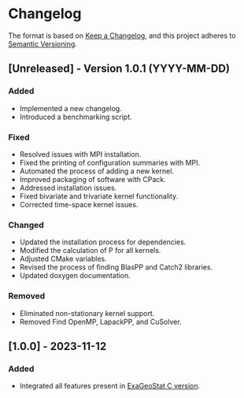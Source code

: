 # Changelog

The format is based on [Keep a Changelog](https://keepachangelog.com/en/1.0.0/),
and this project adheres to [Semantic Versioning](https://semver.org/spec/v2.0.0.html).

## [Unreleased] - Version 1.0.1 (YYYY-MM-DD)
### Added
- Implemented a new changelog.
- Introduced a benchmarking script.

### Fixed
- Resolved issues with MPI installation.
- Fixed the printing of configuration summaries with MPI.
- Automated the process of adding a new kernel.
- Improved packaging of software with CPack.
- Addressed installation issues.
- Fixed bivariate and trivariate kernel functionality.
- Corrected time-space kernel issues.

### Changed
- Updated the installation process for dependencies.
- Modified the calculation of P for all kernels.
- Adjusted CMake variables.
- Revised the process of finding BlasPP and Catch2 libraries.
- Updated doxygen documentation.

### Removed
- Eliminated non-stationary kernel support.
- Removed Find OpenMP, LapackPP, and CuSolver.

## [1.0.0] - 2023-11-12
### Added
- Integrated all features present in [ExaGeoStat C version](https://github.com/ecrc/exageostat).
